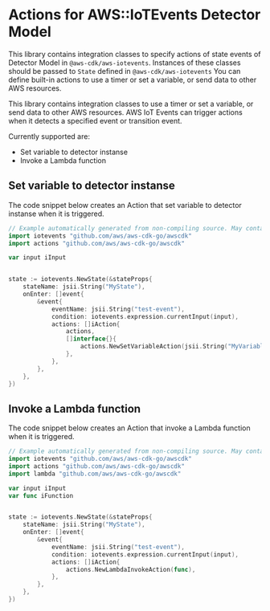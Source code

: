 # Actions for AWS::IoTEvents Detector Model

This library contains integration classes to specify actions of state events of Detector Model in `@aws-cdk/aws-iotevents`.
Instances of these classes should be passed to `State` defined in `@aws-cdk/aws-iotevents`
You can define built-in actions to use a timer or set a variable, or send data to other AWS resources.

This library contains integration classes to use a timer or set a variable, or send data to other AWS resources.
AWS IoT Events can trigger actions when it detects a specified event or transition event.

Currently supported are:

* Set variable to detector instanse
* Invoke a Lambda function

## Set variable to detector instanse

The code snippet below creates an Action that set variable to detector instanse
when it is triggered.

```go
// Example automatically generated from non-compiling source. May contain errors.
import iotevents "github.com/aws/aws-cdk-go/awscdk"
import actions "github.com/aws/aws-cdk-go/awscdk"

var input iInput


state := iotevents.NewState(&stateProps{
	stateName: jsii.String("MyState"),
	onEnter: []event{
		&event{
			eventName: jsii.String("test-event"),
			condition: iotevents.expression.currentInput(input),
			actions: []iAction{
				actions,
				[]interface{}{
					actions.NewSetVariableAction(jsii.String("MyVariable"), iotevents.*expression.inputAttribute(input, jsii.String("payload.temperature"))),
				},
			},
		},
	},
})
```

## Invoke a Lambda function

The code snippet below creates an Action that invoke a Lambda function
when it is triggered.

```go
// Example automatically generated from non-compiling source. May contain errors.
import iotevents "github.com/aws/aws-cdk-go/awscdk"
import actions "github.com/aws/aws-cdk-go/awscdk"
import lambda "github.com/aws/aws-cdk-go/awscdk"

var input iInput
var func iFunction


state := iotevents.NewState(&stateProps{
	stateName: jsii.String("MyState"),
	onEnter: []event{
		&event{
			eventName: jsii.String("test-event"),
			condition: iotevents.expression.currentInput(input),
			actions: []iAction{
				actions.NewLambdaInvokeAction(func),
			},
		},
	},
})
```
